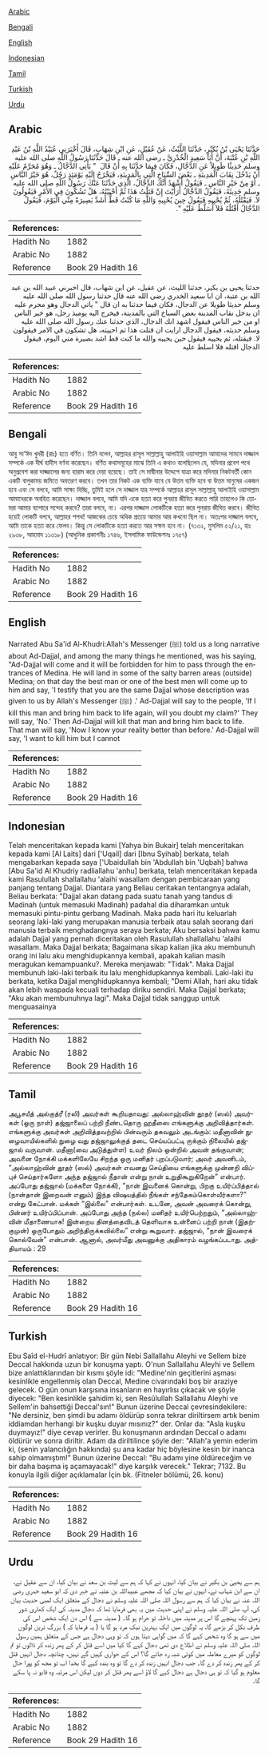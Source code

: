 [Arabic](#arabic)

[Bengali](#bengali)

[English](#english)

[Indonesian](#indonesian)

[Tamil](#tamil)

[Turkish](#turkish)

[Urdu](#urdu)

## Arabic


<div dir="rtl" lang="ar" style={{fontSize:'larger',backgroundColor:'#f8f9fa',padding:20}}>
حَدَّثَنَا يَحْيَى بْنُ بُكَيْرٍ، حَدَّثَنَا اللَّيْثُ، عَنْ عُقَيْلٍ، عَنِ ابْنِ شِهَابٍ، قَالَ أَخْبَرَنِي عُبَيْدُ اللَّهِ بْنُ عَبْدِ اللَّهِ بْنِ عُتْبَةَ، أَنَّ أَبَا سَعِيدٍ الْخُدْرِيَّ ـ رضى الله عنه ـ قَالَ حَدَّثَنَا رَسُولُ اللَّهِ صلى الله عليه وسلم حَدِيثًا طَوِيلاً عَنِ الدَّجَّالِ، فَكَانَ فِيمَا حَدَّثَنَا بِهِ أَنْ قَالَ ‏ "‏ يَأْتِي الدَّجَّالُ ـ وَهُوَ مُحَرَّمٌ عَلَيْهِ أَنْ يَدْخُلَ نِقَابَ الْمَدِينَةِ ـ بَعْضَ السِّبَاخِ الَّتِي بِالْمَدِينَةِ، فَيَخْرُجُ إِلَيْهِ يَوْمَئِذٍ رَجُلٌ، هُوَ خَيْرُ النَّاسِ ـ أَوْ مِنْ خَيْرِ النَّاسِ ـ فَيَقُولُ أَشْهَدُ أَنَّكَ الدَّجَّالُ، الَّذِي حَدَّثَنَا عَنْكَ رَسُولُ اللَّهِ صلى الله عليه وسلم حَدِيثَهُ، فَيَقُولُ الدَّجَّالُ أَرَأَيْتَ إِنْ قَتَلْتُ هَذَا ثُمَّ أَحْيَيْتُهُ، هَلْ تَشُكُّونَ فِي الأَمْرِ فَيَقُولُونَ لاَ‏.‏ فَيَقْتُلُهُ، ثُمَّ يُحْيِيهِ فَيَقُولُ حِينَ يُحْيِيهِ وَاللَّهِ مَا كُنْتُ قَطُّ أَشَدَّ بَصِيرَةً مِنِّي الْيَوْمَ، فَيَقُولُ الدَّجَّالُ أَقْتُلُهُ فَلاَ أُسَلَّطُ عَلَيْهِ ‏"‏‏.‏
</div>
<div style={{backgroundColor:'#f8f9fa',padding:20, marginBottom: 10}}><table> <thead> <tr> <th>References:</th> <th></th> </tr> </thead> <tbody><tr><td>Hadith No</td><td>1882</td></tr><tr><td>Arabic No</td><td>1882</td></tr><tr><td>Reference</td><td>Book 29 Hadith 16</td></tr></tbody></table></div>


<div dir="rtl" lang="ar" style={{fontSize:'larger',backgroundColor:'#f8f9fa',padding:20}}>
حدثنا يحيى بن بكير، حدثنا الليث، عن عقيل، عن ابن شهاب، قال اخبرني عبيد الله بن عبد الله بن عتبة، ان ابا سعيد الخدري رضى الله عنه قال حدثنا رسول الله صلى الله عليه وسلم حديثا طويلا عن الدجال، فكان فيما حدثنا به ان قال " ياتي الدجال وهو محرم عليه ان يدخل نقاب المدينة بعض السباخ التي بالمدينة، فيخرج اليه يوميذ رجل، هو خير الناس او من خير الناس فيقول اشهد انك الدجال، الذي حدثنا عنك رسول الله صلى الله عليه وسلم حديثه، فيقول الدجال ارايت ان قتلت هذا ثم احييته، هل تشكون في الامر فيقولون لا. فيقتله، ثم يحييه فيقول حين يحييه والله ما كنت قط اشد بصيرة مني اليوم، فيقول الدجال اقتله فلا اسلط عليه
</div>
<div style={{backgroundColor:'#f8f9fa',padding:20, marginBottom: 10}}><table> <thead> <tr> <th>References:</th> <th></th> </tr> </thead> <tbody><tr><td>Hadith No</td><td>1882</td></tr><tr><td>Arabic No</td><td>1882</td></tr><tr><td>Reference</td><td>Book 29 Hadith 16</td></tr></tbody></table></div>

## Bengali


<div dir="ltr" lang="bn" style={{fontSize:'larger',backgroundColor:'#f8f9fa',padding:20}}>
আবু সা‘ঈদ খুদরী (রাঃ) হতে বর্ণিত। তিনি বলেন, আল্লাহর রাসূল সাল্লাল্লাহু আলাইহি ওয়াসাল্লাম আমাদের সামনে দাজ্জাল সম্পর্কে এক দীর্ঘ হাদীস বর্ণনা করেছেন। বর্ণিত কথাসমূহের মাঝে তিনি এ কথাও বলেছিলেন যে, মদিনার প্রবেশ পথে অনুপ্রবেশ করা দাজ্জালের জন্য হারাম করে দেয়া হয়েছে। তাই সে মাদ্বীনার উদ্দেশে যাত্রা করে মদিনার নিকটবর্তী কোন একটি বালুকাময় জমিতে অবতরণ করবে। তখন তার নিকট এক ব্যক্তি যাবে যে উত্তম ব্যক্তি হবে বা উত্তম মানুষের একজন হবে এবং সে বলবে, আমি সাক্ষ্য দিচ্ছি, তুমিই হলে সে দাজ্জাল যার সম্পর্কে আল্লাহর রাসূল সাল্লাল্লাহু আলাইহি ওয়াসাল্লাম আমাদেরকে অবহিত করেছেন। দাজ্জাল বলবে, আমি যদি একে হত্যা করে পুনরায় জীবিত করতে পারি তাহলেও কি তোমরা আমার ব্যাপারে সন্দেহ করবে? তারা বলবে, না। এরপর দাজ্জাল লোকটিকে হত্যা করে পুনরায় জীবিত করবে। জীবিত হয়েই লোকটি বলবে, আল্লাহর শপথ! আজকের চেয়ে অধিক প্রত্যয় আমার আর কখনো ছিল না। অতঃপর দাজ্জাল বলবে, আমি তাকে হত্যা করে ফেলব। কিন্তু সে লোকটিকে হত্যা করতে আর সক্ষম হবে না। (৭১৩২, মুসলিম ৫২/২১, হাঃ ২৯৩৮, আহমাদ ১১৩১৮) (আধুনিক প্রকাশনীঃ ১৭৪৬, ইসলামিক ফাউন্ডেশনঃ ১৭৫৭)
</div>
<div style={{backgroundColor:'#f8f9fa',padding:20, marginBottom: 10}}><table> <thead> <tr> <th>References:</th> <th></th> </tr> </thead> <tbody><tr><td>Hadith No</td><td>1882</td></tr><tr><td>Arabic No</td><td>1882</td></tr><tr><td>Reference</td><td>Book 29 Hadith 16</td></tr></tbody></table></div>

## English


<div dir="ltr" lang="en" style={{fontSize:'larger',backgroundColor:'#f8f9fa',padding:20}}>
Narrated Abu Sa'id Al-Khudri:Allah's Messenger (ﷺ) told us a long narrative about Ad-Dajjal, and among the many things he mentioned, was his saying, "Ad-Dajjal will come and it will be forbidden for him to pass through the entrances of Medina. He will land in some of the salty barren areas (outside) Medina; on that day the best man or one of the best men will come up to him and say, 'I testify that you are the same Dajjal whose description was given to us by Allah's Messenger (ﷺ) .' Ad-Dajjal will say to the people, 'If I kill this man and bring him back to life again, will you doubt my claim?' They will say, 'No.' Then Ad-Dajjal will kill that man and bring him back to life. That man will say, 'Now I know your reality better than before.' Ad-Dajjal will say, 'I want to kill him but I cannot
</div>
<div style={{backgroundColor:'#f8f9fa',padding:20, marginBottom: 10}}><table> <thead> <tr> <th>References:</th> <th></th> </tr> </thead> <tbody><tr><td>Hadith No</td><td>1882</td></tr><tr><td>Arabic No</td><td>1882</td></tr><tr><td>Reference</td><td>Book 29 Hadith 16</td></tr></tbody></table></div>

## Indonesian


<div dir="ltr" lang="id" style={{fontSize:'larger',backgroundColor:'#f8f9fa',padding:20}}>
Telah menceritakan kepada kami [Yahya bin Bukair] telah menceritakan kepada kami [Al Laits] dari ['Uqail] dari [Ibnu Syihab] berkata, telah mengabarkan kepada saya ['Ubaidullah bin 'Abdullah bin 'Uqbah] bahwa [Abu Sa'id Al Khudriy radliallahu 'anhu] berkata, telah menceritakan kepada kami Rasulullah shallallahu 'alaihi wasallam dengan pembicaraan yang panjang tentang Dajjal. Diantara yang Beliau ceritakan tentangnya adalah, Beliau berkata: "Dajjal akan datang pada suatu tanah yang tandus di Madinah (untuk memasuki Madinah) padahal dia diharamkan untuk memasuki pintu-pintu gerbang Madinah. Maka pada hari itu keluarlah seorang laki-laki yang merupakan manusia terbaik atau salah seorang dari manusia terbaik menghadangnya seraya berkata; Aku bersaksi bahwa kamu adalah Dajjal yang pernah diceritakan oleh Rasulullah shallallahu 'alaihi wasallam. Maka Dajjal berkata; Bagaimana sikap kalian jika aku membunuh orang ini lalu aku menghidupkannya kembali, apakah kalian masih meragukan kemampuanku?. Mereka menjawab: "Tidak". Maka Dajjal membunuh laki-laki terbaik itu lalu menghidupkannya kembali. Laki-laki itu berkata, ketika Dajjal menghidupkannya kembali; "Demi Allah, hari aku tidak akan lebih waspada kecuali terhadap diriku sendiri. Maka Dajjal berkata; "Aku akan membunuhnya lagi". Maka Dajjal tidak sanggup untuk menguasainya
</div>
<div style={{backgroundColor:'#f8f9fa',padding:20, marginBottom: 10}}><table> <thead> <tr> <th>References:</th> <th></th> </tr> </thead> <tbody><tr><td>Hadith No</td><td>1882</td></tr><tr><td>Arabic No</td><td>1882</td></tr><tr><td>Reference</td><td>Book 29 Hadith 16</td></tr></tbody></table></div>

## Tamil


<div dir="ltr" lang="ta" style={{fontSize:'larger',backgroundColor:'#f8f9fa',padding:20}}>
அபூசயீத் அல்குத்ரீ (ரலி) அவர்கள் கூறியதாவது: அல்லாஹ்வின் தூதர் (ஸல்) அவர்கள் (ஒரு நாள்) தஜ்ஜாலைப் பற்றி நீண்டதொரு ஹதீஸை எங்களுக்கு அறிவித்தார்கள். எங்களுக்கு அவர்கள் அறிவித்தவற்றில் பின்வரும் தகவலும் அடங்கும்: மதீனாவின் நுழைவாயில்களில் நுழை வது தஜ்ஜாலுக்குத் தடை செய்யப்பட்டி ருக்கும் நிலையில் தஜ்ஜால் வருவான். மதீனா(வை அடுத்துள்ள) உவர் நிலம் ஒன்றில் அவன் தங்குவான்; அவனை நோக்கி மக்களிலேயே சிறந்த ஒரு மனிதர் புறப்படுவார்; அவர் அவனிடம், “அல்லாஹ்வின் தூதர் (ஸல்) அவர்கள் எவனது செய்தியை எங்களுக்கு முன்னறி விப்புச் செய்தார்களோ அந்த தஜ்ஜால் நீதான் என்று நான் உறுதிகூறுகிறேன்” என்பார். அப்போது தஜ்ஜால் (மக்களை நோக்கி), “நான் இவனைக் கொன்று, பிறகு உயிர்ப்பித்தால் (நான்தான் இறைவன் எனும்) இந்த விஷயத்தில் நீங்கள் சந்தேகம்கொள்வீர்களா?” என்று கேட்பான். மக்கள் “இல்லை” என்பார்கள். உடனே, அவன் அவரைக் கொன்று, பின்னர் உயிர்ப்பிப்பான். அப்போது அந்த (நல்ல) மனிதர் உயிர்பெற்றதும், “அல்லாஹ்வின் மீதாணையாக! இன்றைய தினத்தைவிடத் தெளிவாக உன்னைப் பற்றி நான் (இதற்குமுன்) ஒருபோதும் அறிந்திருக்கவில்லை” என்று கூறுவார். தஜ்ஜால், “நான் இவரைக் கொல்வேன்” என்பான். ஆனால், அவர்மீது அவனுக்கு அதிகாரம் வழங்கப்படாது. அத்தியாயம் : 29
</div>
<div style={{backgroundColor:'#f8f9fa',padding:20, marginBottom: 10}}><table> <thead> <tr> <th>References:</th> <th></th> </tr> </thead> <tbody><tr><td>Hadith No</td><td>1882</td></tr><tr><td>Arabic No</td><td>1882</td></tr><tr><td>Reference</td><td>Book 29 Hadith 16</td></tr></tbody></table></div>

## Turkish


<div dir="ltr" lang="tr" style={{fontSize:'larger',backgroundColor:'#f8f9fa',padding:20}}>
Ebu Saîd el-Hudrî anlatıyor: Bir gün Nebi Sallallahu Aleyhi ve Sellem bize Deccal hakkında uzun bir konuşma yaptı. O'nun Sallallahu Aleyhi ve Sellem bize anlattıklarından bir kısmı şöyle idi: "Medine'nin geçitlerini aşması kesinlikle engellenmiş olan Deccal, Medine civarındaki boş bir araziye gelecek. O gün onun karşısına insanların en hayırlısı çıkacak ve şöyle diyecek: "Ben kesinlikle şahidim ki, sen Resûlullah Sallallahu Aleyhi ve Sellem'in bahsettiği Deccal'sın!" Bunun üzerine Deccal çevresindekilere: "Ne dersiniz, ben şimdi bu adamı öldürüp sonra tekrar diriltirsem artık benim iddiamdan herhangi bir kuşku duyar mısınız?" der. Onlar da: "Asla kuşku duymayız!" diye cevap verirler. Bu konuşmanın ardından Deccal o adamı öldürür ve sonra diriltir. Adam da diriltilince şöyle der: "Allah'a yemin ederim ki, (senin yalancılığın hakkında) şu ana kadar hiç böylesine kesin bir inanca sahip olmamıştım!" Bunun üzerine Deccal: "Bu adamı yine öldüreceğim ve bir daha başıma iş açamayacak!" diye karşılık verecek." Tekrar; 7132. Bu konuyla ilgili diğer açıklamalar İçin bk. (Fitneler bölümü, 26. konu)
</div>
<div style={{backgroundColor:'#f8f9fa',padding:20, marginBottom: 10}}><table> <thead> <tr> <th>References:</th> <th></th> </tr> </thead> <tbody><tr><td>Hadith No</td><td>1882</td></tr><tr><td>Arabic No</td><td>1882</td></tr><tr><td>Reference</td><td>Book 29 Hadith 16</td></tr></tbody></table></div>

## Urdu


<div dir="rtl" lang="ur" style={{fontSize:'larger',backgroundColor:'#f8f9fa',padding:20}}>
ہم سے یحییٰ بن بکیر نے بیان کیا، انہوں نے کہا کہ ہم سے لیث بن سعد نے بیان کیا، ان سے عقیل نے، ان سے ابن شہاب نے، انہوں نے بیان کیا کہ مجھے عبیداللہ بن عتبہ نے خبر دی کہ ابو سعید خدری رضی اللہ عنہ نے بیان کیا کہ ہم سے رسول اللہ صلی اللہ علیہ وسلم نے دجال کے متعلق ایک لمبی حدیث بیان کی، آپ صلی اللہ علیہ وسلم نے اپنی حدیث میں یہ بھی فرمایا تھا کہ دجال مدینہ کی ایک کھاری شور زمین تک پہنچے گا اس پر مدینہ میں داخلہ تو حرام ہو گا۔ ( مدینہ سے ) اس دن ایک شخص اس کی طرف نکل کر بڑھے گا، یہ لوگوں میں ایک بہترین نیک مرد ہو گا یا ( یہ فرمایا کہ ) بزرگ ترین لوگوں میں سے ہو گا وہ شخص کہے گا کہ میں گواہی دیتا ہوں کہ تو وہی دجال ہے جس کے متعلق ہمیں رسول اللہ صلی اللہ علیہ وسلم نے اطلاع دی تھی دجال کہے گا کیا میں اسے قتل کر کے پھر زندہ کر ڈالوں تو تم لوگوں کو میرے معاملہ میں کوئی شبہ رہ جائے گا؟ اس کے حواری کہیں گے نہیں، چنانچہ دجال انہیں قتل کر کے پھر زندہ کر دے گا۔ جب دجال انہیں زندہ کر دے گا تو وہ بندہ کہے گا بخدا اب تو مجھ کو پورا حال معلوم ہو گیا کہ تو ہی دجال ہے دجال کہے گا لاؤ اسے پھر قتل کر دوں لیکن اس مرتبہ وہ قابو نہ پا سکے گا۔
</div>
<div style={{backgroundColor:'#f8f9fa',padding:20, marginBottom: 10}}><table> <thead> <tr> <th>References:</th> <th></th> </tr> </thead> <tbody><tr><td>Hadith No</td><td>1882</td></tr><tr><td>Arabic No</td><td>1882</td></tr><tr><td>Reference</td><td>Book 29 Hadith 16</td></tr></tbody></table></div>